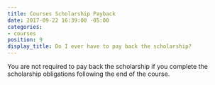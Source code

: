 ```yaml
---
title: Courses Scholarship Payback
date: 2017-09-22 16:39:00 -05:00
categories:
- courses
position: 9
display_title: Do I ever have to pay back the scholarship?
---
```


You are not required to pay back the scholarship if you complete the scholarship obligations following the end of the course.